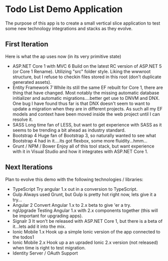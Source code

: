 # Todo List Demo Application
The purpose of this app is to create a small vertical slice application to test
some new technology integrations and stacks as they evolve.

First Iteration
---------------
Here is what the ap uses now (in its very primitive state)

- ASP.NET Core 1 with MVC 6
	Build on the latest RC version of ASP.NET 5 (or Core 1 Rename). Utilizing "src" folder style.
	Liking the wwwroot structure, but I refuse to checkin files stored in this root (don't duplicate generated assets).
- Entity Framework 7
	While its still the same EF rebuilt for Core 1, there are thing that have changed. Most notably the missing automatic database initializer and automatic migrations....better get use to DNVM and DNX. 
	One bug I have found thus far is that DNX doesn't seem to want to update a migration when they are in different projects. As such all my EF models and context have been moved inside the web project until I can resolve it.
- SASS
	Long time fan of LESS, but want to get experience with SASS as it seems to be trending a bit ahead as industry standard.
- Bootstrap 4
	Huge fan of Bootstrap 3, so naturally wanted to see what Bootstrap 4 had in it....its got flexbox, some more fluidity...hmm...
- Grunt / NPM / Bower
	Enjoy all of this tool stack, but want experience with it in Visual Studio and how it integrates with ASP.NET Core 1.

Next Iterations
---------------

Plan to evolve this demo with the following technologies / libraries:
- TypeScript
	Try angular 1.x out in a conversion to TypeScript.
- Gulp
	Always used Grunt, but Gulp is pretty hot right now, lets give it a try...
- Angular 2
	Convert Angular 1.x to 2.x beta to give 'er a try.
- ngUpgrade
	Testing Angular 1.x with 2.x components together (this will be important for upgrading apps).
- Signalr 3
	It won't be released with ASP.NET Core 1, but there is a beta of it...lets add it into the mix.
- Ionic Mobile 1.x
	Hook up a simple Ionic version of the app connected to the todos1
- Ionic Mobile 2.x
	Hook up a an upraded Ionic 2.x version (not released) when time is right to test migration.
- Identity Server / OAuth Support
